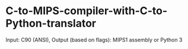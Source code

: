 # C-to-MIPS-compiler-with-C-to-Python-translator
Input: C90 (ANSI), Output (based on flags): MIPS1 assembly or Python 3
